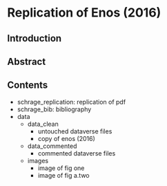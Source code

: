 # Replication of Enos (2016)

## Introduction

## Abstract

## Contents
* schrage_replication: replication of pdf
* schrage_bib: bibliography
* data 
  * data_clean
     * untouched dataverse files
     * copy of enos (2016)
  * data_commented
    * commented dataverse files
  * images
    * image of fig one
    * image of fig a.two

